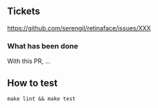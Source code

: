 ## Tickets

https://github.com/serengil/retinaface/issues/XXX

### What has been done

With this PR, ...

## How to test

```shell
make lint && make test
```